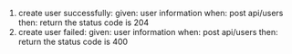 
1. create user successfully:
    given: user information
    when: post api/users
    then: return the status code is 204
2. create user failed:
    given: user information
    when: post api/users
    then: return the status code is 400
